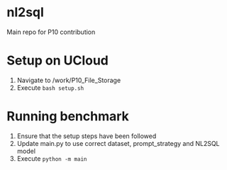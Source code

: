 # nl2sql
Main repo for P10 contribution

# Setup on UCloud
 1. Navigate to /work/P10_File_Storage
 2. Execute ```bash setup.sh```

 # Running benchmark
 1. Ensure that the setup steps have been followed
 2. Update main.py to use correct dataset, prompt_strategy and NL2SQL model
 3. Execute ```python -m main```
